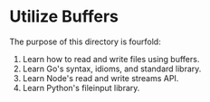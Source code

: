 # Utilize Buffers
The purpose of this directory is fourfold:
1. Learn how to read and write files using buffers.
2. Learn Go's syntax, idioms, and standard library.
3. Learn Node's read and write streams API.
4. Learn Python's fileinput library.

